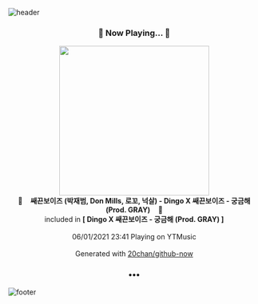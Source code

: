 ![header](https://capsule-render.vercel.app/api?type=wave&height=170&section=header&text=Hi.%20I'm%20SHIFT&fontColor=090707&fontAlignX=45&fontAlignY=65&fontSize=100)

<h3 align="center">🎵 Now Playing... 🎵</h3>
<p align="center">
  <a href="https://music.youtube.com/watch?v=gTtlMp6D3JU">
    <img width="300" src="https://lh3.googleusercontent.com/Dmx3WnOMrYaX2pxbNnYdZKr6JTsuSyJ-yyqvJErdSdYyyS6mtyNjiFPJhZ0XSkKLAssizUCzq6Xi_j9E">
  </a>
  <br>
  🎵&nbsp&nbsp&nbsp <b>쌔끈보이즈 (박재범, Don Mills, 로꼬, 넉살) - Dingo X 쌔끈보이즈 - 궁금해 (Prod. GRAY)</b> &nbsp&nbsp&nbsp🎵
  <br>
  included in <b>[ Dingo X 쌔끈보이즈 - 궁금해 (Prod. GRAY) ]</b>
  
  <br />
  <br />
  06/01/2021 23:41 Playing on YTMusic
  <br />
  <br />
  Generated with <a href="https://github.com/20chan/github-now">20chan/github-now</a>
</p>

<h3 align="center">•••</h3>

![footer](https://capsule-render.vercel.app/api?type=wave&height=150&section=footer)
